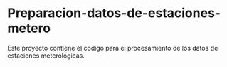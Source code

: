 # Preparacion-datos-de-estaciones-metero
Este proyecto contiene el codigo para el  procesamiento de los datos de  estaciones meterologicas.
